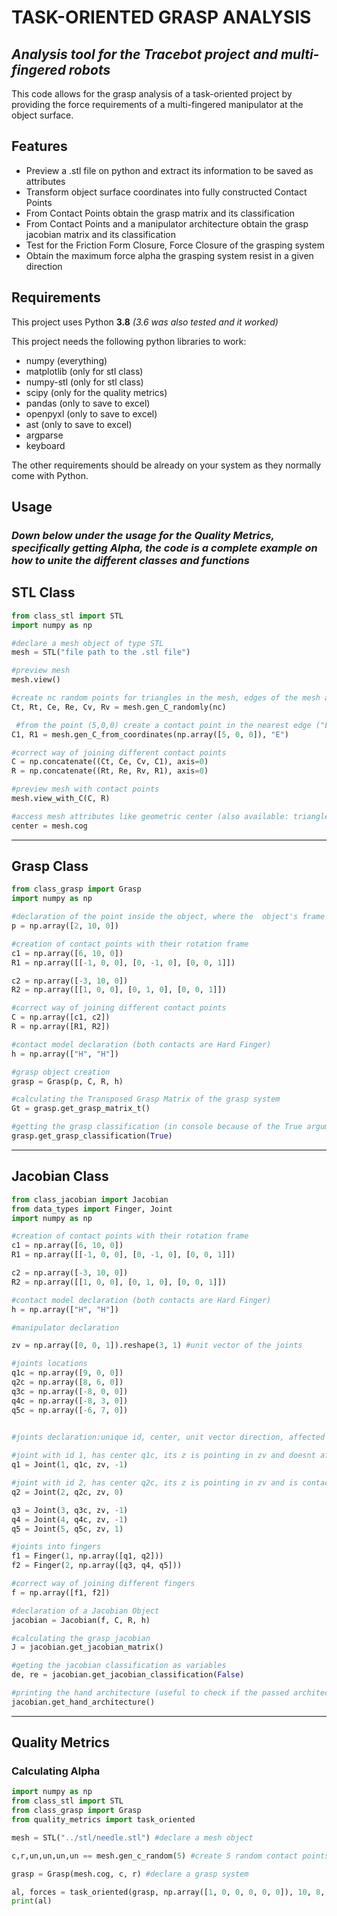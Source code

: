 # TASK-ORIENTED GRASP ANALYSIS

## _Analysis tool for the Tracebot project and multi-fingered robots_

This code allows for the grasp analysis of a task-oriented project by providing the force requirements of a multi-fingered manipulator at the object surface.

## Features

- Preview a .stl file on python and extract its information to be saved as attributes
- Transform object surface coordinates into fully constructed Contact Points
- From Contact Points obtain the grasp matrix and its classification
- From Contact Points and a manipulator architecture obtain the grasp jacobian matrix and its classification
- Test for the Friction Form Closure, Force Closure of the grasping system
- Obtain the maximum force alpha the grasping system resist in a given direction

## Requirements

This project uses Python **3.8** *(3.6 was also tested and it worked)*

This project needs the following python libraries to work:

- numpy (everything)
- matplotlib (only for stl class)
- numpy-stl (only for stl class)
- scipy (only for the quality metrics)
- pandas (only to save to excel)
- openpyxl (only to save to excel)
- ast (only to save to excel)
- argparse
- keyboard

The other requirements should be already on your system as they normally come with Python.

## **Usage**

### _Down below under the usage for the Quality Metrics, specifically getting Alpha, the code is a complete example on how to unite the different classes and functions_

## STL Class

```python
from class_stl import STL
import numpy as np

#declare a mesh object of type STL
mesh = STL("file path to the .stl file") 

#preview mesh
mesh.view() 

#create nc random points for triangles in the mesh, edges of the mesh and points of the mesh (resp) for a total of 3 x nc
Ct, Rt, Ce, Re, Cv, Rv = mesh.gen_C_randomly(nc) 

 #from the point (5,0,0) create a contact point in the nearest edge ("E")
C1, R1 = mesh.gen_C_from_coordinates(np.array([5, 0, 0]), "E")

#correct way of joining different contact points
C = np.concatenate((Ct, Ce, Cv, C1), axis=0) 
R = np.concatenate((Rt, Re, Rv, R1), axis=0)

#preview mesh with contact points
mesh.view_with_C(C, R)

#access mesh attributes like geometric center (also available: triangles, edges and vertices)
center = mesh.cog 
```

---

## Grasp Class

```python
from class_grasp import Grasp
import numpy as np

#declaration of the point inside the object, where the  object's frame is located
p = np.array([2, 10, 0]) 

#creation of contact points with their rotation frame
c1 = np.array([6, 10, 0])
R1 = np.array([[-1, 0, 0], [0, -1, 0], [0, 0, 1]])

c2 = np.array([-3, 10, 0])
R2 = np.array([[1, 0, 0], [0, 1, 0], [0, 0, 1]])

#correct way of joining different contact points
C = np.array([c1, c2])
R = np.array([R1, R2])

#contact model declaration (both contacts are Hard Finger)
h = np.array(["H", "H"])

#grasp object creation
grasp = Grasp(p, C, R, h)

#calculating the Transposed Grasp Matrix of the grasp system
Gt = grasp.get_grasp_matrix_t()

#getting the grasp classification (in console because of the True argument passed)
grasp.get_grasp_classification(True)
```

---

## Jacobian Class

```python
from class_jacobian import Jacobian
from data_types import Finger, Joint
import numpy as np

#creation of contact points with their rotation frame
c1 = np.array([6, 10, 0])
R1 = np.array([[-1, 0, 0], [0, -1, 0], [0, 0, 1]])

c2 = np.array([-3, 10, 0])
R2 = np.array([[1, 0, 0], [0, 1, 0], [0, 0, 1]])

#contact model declaration (both contacts are Hard Finger)
h = np.array(["H", "H"])

#manipulator declaration

zv = np.array([0, 0, 1]).reshape(3, 1) #unit vector of the joints

#joints locations
q1c = np.array([9, 0, 0])
q2c = np.array([8, 6, 0])
q3c = np.array([-8, 0, 0])
q4c = np.array([-8, 3, 0])
q5c = np.array([-6, 7, 0])

 
#joints declaration:unique id, center, unit vector direction, affected contact index

#joint with id 1, has center q1c, its z is pointing in zv and doesnt affect any contact point.
q1 = Joint(1, q1c, zv, -1)

#joint with id 2, has center q2c, its z is pointing in zv and is contacting the object at the contact point with index 0.
q2 = Joint(2, q2c, zv, 0)

q3 = Joint(3, q3c, zv, -1)
q4 = Joint(4, q4c, zv, -1)
q5 = Joint(5, q5c, zv, 1)

#joints into fingers
f1 = Finger(1, np.array([q1, q2]))
f2 = Finger(2, np.array([q3, q4, q5]))

#correct way of joining different fingers
f = np.array([f1, f2])

#declaration of a Jacobian Object
jacobian = Jacobian(f, C, R, h)

#calculating the grasp jacobian
J = jacobian.get_jacobian_matrix()

#geting the jacobian classification as variables
de, re = jacobian.get_jacobian_classification(False)

#printing the hand architecture (useful to check if the passed architecture is the same as the one intended or for randomly generated manipulators)
jacobian.get_hand_architecture()
```

---

## Quality Metrics

### Calculating Alpha

```python
import numpy as np
from class_stl import STL
from class_grasp import Grasp
from quality_metrics import task_oriented

mesh = STL("../stl/needle.stl") #declare a mesh object

c,r,un,un,un,un == mesh.gen_c_random(5) #create 5 random contact points and save only the ones located at triangles of the mesh

grasp = Grasp(mesh.cog, c, r) #declare a grasp system

al, forces = task_oriented(grasp, np.array([1, 0, 0, 0, 0, 0]), 10, 8, 0.3) #test the grasp system in the positive X direction, with a manipulator maximum force of 10N, 8 faces for the friction cones and a coefficient of friction of 0.3
print(al)
```
